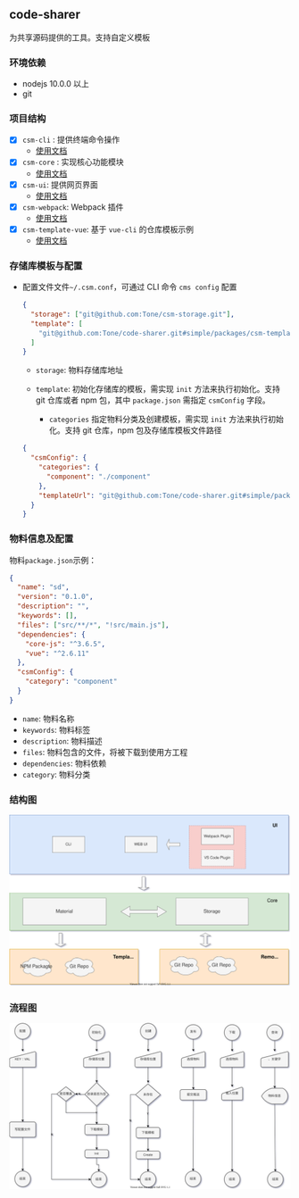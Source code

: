 ## code-sharer

为共享源码提供的工具。支持自定义模板

### 环境依赖

- nodejs 10.0.0 以上
- git

### 项目结构

- [x] `csm-cli` : 提供终端命令操作
  - [使用文档](./packages/csm-cli/README.md)
- [x] `csm-core` : 实现核心功能模块
  - [使用文档](./packages/csm-core/README.md)
- [x] `csm-ui`: 提供网页界面
  - [使用文档](./packages/csm-ui/README.md)
- [x] `csm-webpack`: Webpack 插件
  - [使用文档](./packages/csm-webpack/README.md)
- [x] `csm-template-vue`: 基于 `vue-cli` 的仓库模板示例
  - [使用文档](./packages/csm-template-vue/README.md)

### 存储库模板与配置

- 配置文件文件`~/.csm.conf`，可通过 CLI 命令 `cms config` 配置

  ```json
  {
    "storage": ["git@github.com:Tone/csm-storage.git"],
    "template": [
      "git@github.com:Tone/code-sharer.git#simple/packages/csm-template-vue"
    ]
  }
  ```

  - `storage`: 物料存储库地址
  - `template`: 初始化存储库的模板，需实现 `init` 方法来执行初始化。支持 git 仓库或者 npm 包，其中 `package.json` 需指定 `csmConfig` 字段。

    - `categories` 指定物料分类及创建模板，需实现 `init` 方法来执行初始化。支持 git 仓库，npm 包及存储库模板文件路径

  ```json
  {
    "csmConfig": {
      "categories": {
        "component": "./component"
      },
      "templateUrl": "git@github.com:Tone/code-sharer.git#simple/packages/csm-template-vue"
    }
  }
  ```

### 物料信息及配置

物料`package.json`示例：

```json
{
  "name": "sd",
  "version": "0.1.0",
  "description": "",
  "keywords": [],
  "files": ["src/**/*", "!src/main.js"],
  "dependencies": {
    "core-js": "^3.6.5",
    "vue": "^2.6.11"
  },
  "csmConfig": {
    "category": "component"
  }
}
```

- `name`: 物料名称
- `keywords`: 物料标签
- `description`: 物料描述
- `files`: 物料包含的文件，将被下载到使用方工程
- `dependencies`: 物料依赖
- `category`: 物料分类

### 结构图

![流程图](./group.svg)

### 流程图

![流程图](./flow.svg)
